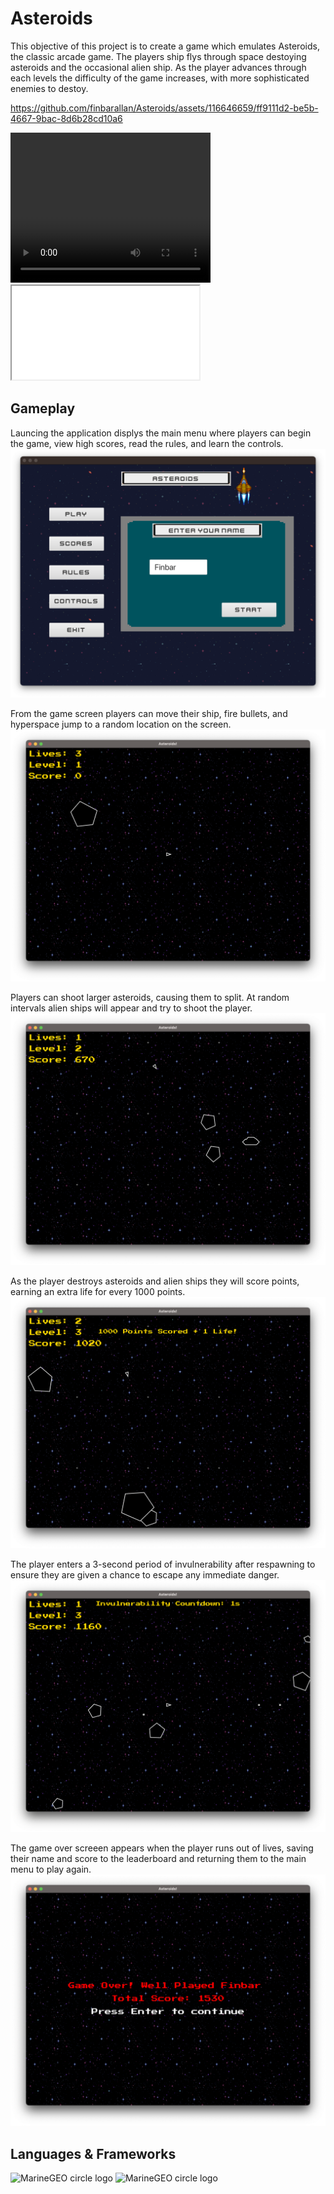 
# Asteroids
This objective of this project is to create a game which emulates Asteroids, the classic arcade game. The players ship flys through space destoying asteroids and the occasional alien ship. As the player advances through each levels the difficulty of the game increases, with more sophisticated enemies to destoy.

https://github.com/finbarallan/Asteroids/assets/116646659/ff9111d2-be5b-4667-9bac-8d6b28cd10a6

<video width="320" height="240" controls>
  <source src="[movie.mp4](https://github.com/finbarallan/Asteroids/assets/116646659/ff9111d2-be5b-4667-9bac-8d6b28cd10a6)" type="video/mp4">
  Your browser does not support the video tag.
</video>

<iframe src="[https://www.w3schools.com](https://github.com/finbarallan/Asteroids/assets/116646659/ff9111d2-be5b-4667-9bac-8d6b28cd10a6)" title="W3Schools Free Online Web Tutorials"></iframe>


## Gameplay
Launcing the application displys the main menu where players can begin the game, view high scores, read the rules, and learn the controls.
![](./img/1-begin.png)

From the game screen players can move their ship, fire bullets, and hyperspace jump to a random location on the screen.
![](./img/2-start.png)

Players can shoot larger asteroids, causing them to split. At random intervals alien ships will appear and try to shoot the player.
![](./img/3-gameplay.png)

As the player destroys asteroids and alien ships they will score points, earning an extra life for every 1000 points.
![](./img/5-points.png)

The player enters a 3-second period of invulnerability after respawning to ensure they are given a chance to escape any immediate danger. 
![](./img/6-invulnerability.png)

The game over screeen appears when the player runs out of lives, saving their name and score to the leaderboard and returning them to the main menu to play again.
![](./img/7-game-over.png)

## Languages & Frameworks
<img src="https://ubiqum.com/assets/uploads/2021/12/learn-java-with-ubiqum-logo.png" alt="MarineGEO circle logo" style="width:147px;"/>
<img src="https://img.shields.io/badge/apache_maven-C71A36?style=for-the-badge&logo=apachemaven&logoColor=white" alt="MarineGEO circle logo" style="width:147px;"/>
